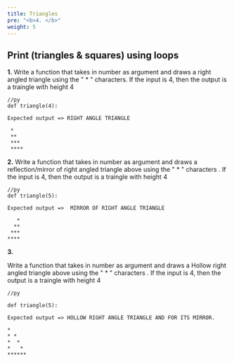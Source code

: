 ```yaml
---
title: Triangles
pre: "<b>4. </b>"
weight: 5
---
```


## Print (triangles & squares) using loops

**1.**
Write a function that takes in number as argument and draws a right angled triangle  using the " * " characters. If the input is 4, then the output is a traingle with height 4
 
```
//py
def triangle(4):

Expected output => RIGHT ANGLE TRIANGLE
 
 *
 **         
 ***              
 ****
```
**2.**
Write a function that takes in number as argument and draws a reflection/mirror of right angled triangle above using the " * " characters . If the input is 4, then the output is a traingle with height 4
```
//py
def triangle(5):

Expected output =>  MIRROR OF RIGHT ANGLE TRIANGLE

   *
  **              
 ***
****
```
**3.**

Write a function that takes in number as argument and draws a Hollow right angled triangle above using the " * " characters . If the input is 4, then the output is a traingle with height 4

```
//py

def triangle(5):

Expected output => HOLLOW RIGHT ANGLE TRIANGLE AND FOR ITS MIRROR.      

*
* *
*  *
*   *
******
```